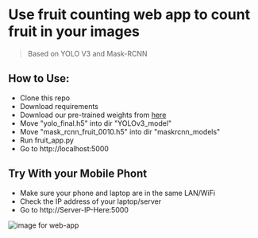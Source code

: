 # Use fruit counting web app to count fruit in your images

> Based on YOLO V3 and Mask-RCNN


## How to Use:

- Clone this repo
- Download requirements
- Download our pre-trained weights from [here](https://drive.google.com/drive/folders/1sdRRR77u6e6WAlcF8sckqzIk1UGq4FLa?usp=sharing)
- Move "yolo_final.h5" into dir "YOLOv3_model"
- Move "mask_rcnn_fruit_0010.h5" into dir "maskrcnn_models"
- Run fruit_app.py
- Go to http://localhost:5000

## Try With your Mobile Phont

- Make sure your phone and laptop are in the same LAN/WiFi
- Check the IP address of your laptop/server 
- Go to http://Server-IP-Here:5000

![image for web-app](https://github.com/HaochenQ/Fruit-Recognition-and-Counting/blob/master/web-app/website.jpg)



